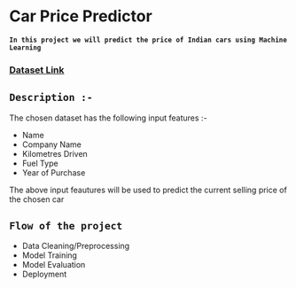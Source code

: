 # Car Price Predictor

**`In this project we will predict the price of Indian cars using Machine Learning`**

### [Dataset Link](https://github.com/mrityunjayshukla411/Machine-Learning-Projects/blob/main/CarPricePredictor/quickr_car.csv)

## `Description :- `
The chosen dataset has the following input features :-
* Name
* Company Name
* Kilometres Driven
* Fuel Type
* Year of Purchase

The above input feautures will be used to predict the current selling price of the chosen car

## `Flow of the project`

* Data Cleaning/Preprocessing
* Model Training
* Model Evaluation
* Deployment

